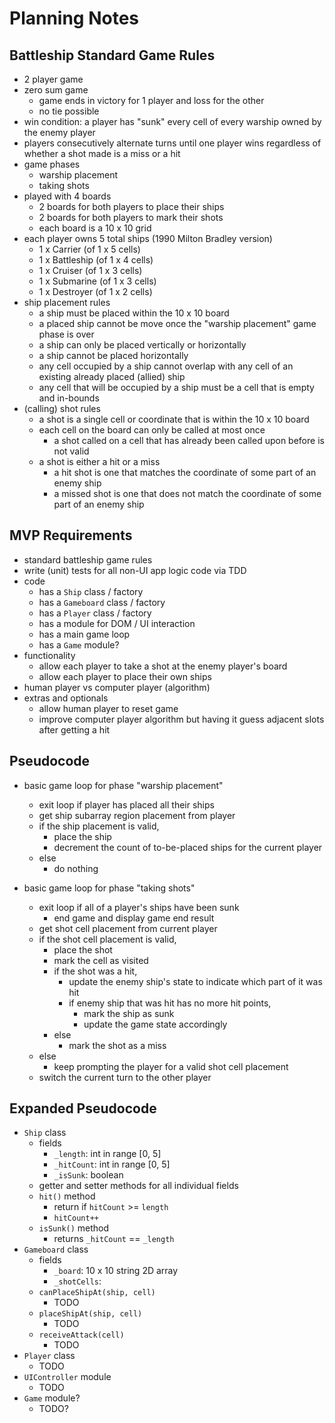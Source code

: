 # Planning Notes

## Battleship Standard Game Rules

- 2 player game
- zero sum game
  - game ends in victory for 1 player and loss for the other
  - no tie possible
- win condition: a player has "sunk" every cell of every warship owned by the enemy player
- players consecutively alternate turns until one player wins regardless of whether a shot made is a miss or a hit
- game phases
  - warship placement
  - taking shots
- played with 4 boards
  - 2 boards for both players to place their ships
  - 2 boards for both players to mark their shots
  - each board is a 10 x 10 grid
- each player owns 5 total ships (1990 Milton Bradley version)
  - 1 x Carrier (of 1 x 5 cells)
  - 1 x Battleship (of 1 x 4 cells)
  - 1 x Cruiser (of 1 x 3 cells)
  - 1 x Submarine (of 1 x 3 cells)
  - 1 x Destroyer (of 1 x 2 cells)
- ship placement rules
  - a ship must be placed within the 10 x 10 board
  - a placed ship cannot be move once the "warship placement" game phase is over
  - a ship can only be placed vertically or horizontally
  - a ship cannot be placed horizontally
  - any cell occupied by a ship cannot overlap with any cell of an existing already placed (allied) ship
  - any cell that will be occupied by a ship must be a cell that is empty and in-bounds
- (calling) shot rules
  - a shot is a single cell or coordinate that is within the 10 x 10 board
  - each cell on the board can only be called at most once
    - a shot called on a cell that has already been called upon before is not valid
  - a shot is either a hit or a miss
    - a hit shot is one that matches the coordinate of some part of an enemy ship
    - a missed shot is one that does not match the coordinate of some part of an enemy ship

## MVP Requirements

- standard battleship game rules
- write (unit) tests for all non-UI app logic code via TDD
- code
  - has a `Ship` class / factory
  - has a `Gameboard` class / factory
  - has a `Player` class / factory
  - has a module for DOM / UI interaction
  - has a main game loop
  - has a `Game` module?
- functionality
  - allow each player to take a shot at the enemy player's board
  - allow each player to place their own ships
- human player vs computer player (algorithm)
- extras and optionals
  - allow human player to reset game
  - improve computer player algorithm but having it guess adjacent slots after getting a hit

## Pseudocode

- basic game loop for phase "warship placement"
  - exit loop if player has placed all their ships
  - get ship subarray region placement from player
  - if the ship placement is valid,
    - place the ship
    - decrement the count of to-be-placed ships for the current player
  - else
    - do nothing

- basic game loop for phase "taking shots"
  - exit loop if all of a player's ships have been sunk
    - end game and display game end result
  - get shot cell placement from current player
  - if the shot cell placement is valid,
    - place the shot
    - mark the cell as visited
    - if the shot was a hit,
      - update the enemy ship's state to indicate which part of it was hit
      - if enemy ship that was hit has no more hit points,
        - mark the ship as sunk
        - update the game state accordingly
    - else
      - mark the shot as a miss
  - else
    - keep prompting the player for a valid shot cell placement
  - switch the current turn to the other player

## Expanded Pseudocode

- `Ship` class
  - fields
    - `_length`: int in range \[0, 5]
    - `_hitCount`: int in range \[0, 5]
    - `_isSunk`: boolean
  - getter and setter methods for all individual fields
  - `hit()` method
    - return if `hitCount` >= `length`
    - `hitCount++`
  - `isSunk()` method
    - returns `_hitCount` == `_length`
- `Gameboard` class
  - fields
    - `_board`: 10 x 10 string 2D array
    - `_shotCells`:
  - `canPlaceShipAt(ship, cell)`
    - TODO
  - `placeShipAt(ship, cell)`
    - TODO
  - `receiveAttack(cell)`
    - TODO
- `Player` class
  - TODO
- `UIController` module
  - TODO
- `Game` module?
  - TODO?
